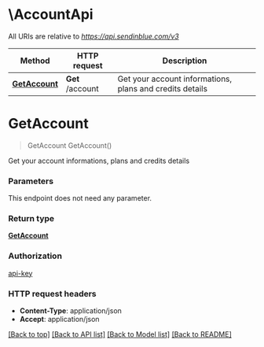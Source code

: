 # \AccountApi

All URIs are relative to *https://api.sendinblue.com/v3*

Method | HTTP request | Description
------------- | ------------- | -------------
[**GetAccount**](AccountApi.md#GetAccount) | **Get** /account | Get your account informations, plans and credits details


# **GetAccount**
> GetAccount GetAccount()

Get your account informations, plans and credits details


### Parameters
This endpoint does not need any parameter.

### Return type

[**GetAccount**](GetAccount.md)

### Authorization

[api-key](../README.md#api-key)

### HTTP request headers

 - **Content-Type**: application/json
 - **Accept**: application/json

[[Back to top]](#) [[Back to API list]](../README.md#documentation-for-api-endpoints) [[Back to Model list]](../README.md#documentation-for-models) [[Back to README]](../README.md)

